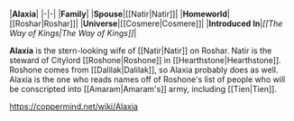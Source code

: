 |**Alaxia**|
|-|-|
|**Family**|
|**Spouse**|[[Natir\|Natir]]|
|**Homeworld**|[[Roshar\|Roshar]]|
|**Universe**|[[Cosmere\|Cosmere]]|
|**Introduced In**|*[[The Way of Kings\|The Way of Kings]]*|

**Alaxia** is the stern-looking wife of [[Natir\|Natir]] on Roshar.
Natir is the steward of Citylord [[Roshone\|Roshone]] in [[Hearthstone\|Hearthstone]]. Roshone comes from [[Dalilak\|Dalilak]], so Alaxia probably does as well.
Alaxia is the one who reads names off of Roshone's list of people who will be conscripted into [[Amaram\|Amaram's]] army, including [[Tien\|Tien]].



https://coppermind.net/wiki/Alaxia